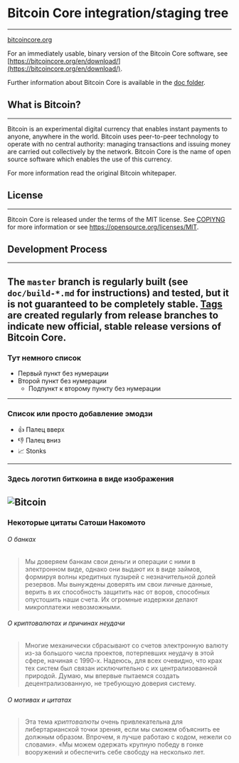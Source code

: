 # Bitcoin Core integration/staging tree
---

[bitcoincore.org](https://bitcoincore.org/)

For an immediately usable, binary version of the Bitcoin Core software, see [https://bitcoincore.org/en/download/](https://bitcoincore.org/en/download/).

Further information about Bitcoin Core is available in the [doc folder](https://github.com/bitcoin/bitcoin/blob/master/doc).

## What is Bitcoin?
---

Bitcoin is an experimental digital currency that enables instant payments to anyone, anywhere in the world. Bitcoin uses peer-to-peer technology to operate with no central authority: managing transactions and issuing money are carried out collectively by the network. Bitcoin Core is the name of open source software which enables the use of this currency.

For more information read the original Bitcoin whitepaper.

## License
---

Bitcoin Core is released under the terms of the MIT license. See [COPIYNG](https://github.com/bitcoin/bitcoin/blob/master/COPYING) for more information or see https://opensource.org/licenses/MIT.

## Development Process
---

The `master` branch is regularly built (see `doc/build-*.md` for instructions) and tested, but it is not guaranteed to be completely stable.
[Tags](https://github.com/bitcoin/bitcoin/tags) are created regularly from release branches to indicate new official, stable release versions of Bitcoin Core.
---

### Тут немного список

- Первый пункт без нумерации
- Второй пункт без нумерации
  - Подпункт к второму пункту без нумерации
---

### Список или просто добавление эмодзи

* :thumbsup: Палец вверх
* :thumbsdown: Палец вниз
* :chart_with_upwards_trend: Stonks
---

### Здесь логотип биткоина в виде изображения
![Bitcoin](https://image.shutterstock.com/image-photo/bitcoin-gold-coin-defocused-chart-600w-1897558246.jpg "Подсказка биткоин")
---

### Некоторые цитаты Сатоши Накомото

###### О банках
>Мы доверяем банкам свои деньги и операции с ними в электронном виде, однако они выдают их в виде займов, формируя волны кредитных пузырей с незначительной долей резервов. Мы вынуждены доверять им свои личные данные, верить в их способность защитить нас от воров, способных опустошить наши счета. Их огромные издержки делают микроплатежи невозможными.

###### О криптовалютах и причинах неудачи
>Многие механически сбрасывают со счетов электронную валюту из-за большого числа проектов, потерпевших неудачу в этой сфере, начиная с 1990-х. Надеюсь, для всех очевидно, что крах тех систем был связан исключительно с их централизованной природой. Думаю, мы впервые пытаемся создать децентрализованную, не требующую доверия систему.

###### О мотивах и цитатах
>Эта тема *криптовалюты* очень привлекательна для либертарианской точки зрения, если мы сможем объяснить ее должным образом. Впрочем, я лучше работаю с кодом, нежели со словами». «Мы можем одержать крупную победу в гонке вооружений и обеспечить себе свободу на несколько лет.
